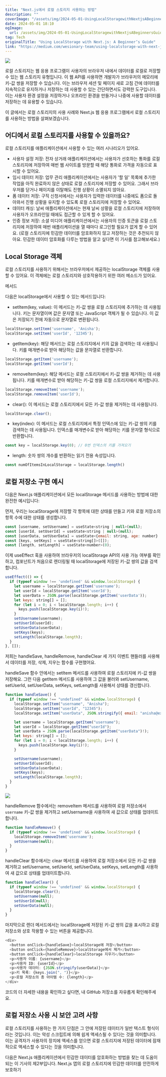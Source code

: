 ```yaml
---
title: "Next.js에서 로컬 스토리지 사용하는 방법"
description: ""
coverImage: "/assets/img/2024-05-01-UsingLocalStoragewithNextjsABeginnersGuide_0.png"
date: 2024-05-01 18:10
ogImage: 
  url: /assets/img/2024-05-01-UsingLocalStoragewithNextjsABeginnersGuide_0.png
tag: Tech
originalTitle: "Using LocalStorage with Next.js: A Beginner’s Guide"
link: "https://medium.com/wesionary-team/using-localstorage-with-next-js-a-beginners-guide-7fc4f8bfd9dc"
---
```



<img src="/assets/img/2024-05-01-UsingLocalStoragewithNextjsABeginnersGuide_0.png" />

로컬 스토리지는 웹 응용 프로그램이 사용자의 브라우저 내에서 데이터를 로컬로 저장할 수 있는 웹 스토리지 유형입니다. 이 웹 API를 사용하면 개발자가 브라우저의 메모리에 키-값 쌍을 저장할 수 있습니다. 이는 브라우저 세션 및 페이지 새로 고침 간에 데이터를 지속적으로 유지하거나 저장하는 데 사용할 수 있는 간단하면서도 강력한 도구입니다. 이는 사용자 환경 설정을 저장하거나 오프라인 환경을 만들거나 나중에 사용할 데이터를 저장하는 데 유용할 수 있습니다.

이 글에서는 로컬 스토리지의 사용 사례와 Next.js 웹 응용 프로그램에서 로컬 스토리지를 사용하는 방법을 살펴보겠습니다.

## 어디에서 로컬 스토리지를 사용할 수 있을까요?

<div class="content-ad"></div>

로컬 스토리지를 애플리케이션에서 사용할 수 있는 여러 시나리오가 있어요. 

- 사용자 설정 저장: 전자 상거래 애플리케이션에서는 사용자가 선호하는 통화를 로컬 스토리지에 저장하여 매번 웹 사이트를 방문할 때 해당 통화로 가격을 자동으로 표시할 수 있어요.
- 임시 데이터 저장: 업무 관리 애플리케이션에서는 사용자가 '할 일' 목록에 추가한 작업을 아직 완료하지 않은 상태로 로컬 스토리지에 저장할 수 있어요. 그래서 브라우저를 닫거나 페이지를 이탈해도 진행 상황이 소멸되지 않아요.
- 폼 데이터 저장: 구직 신청서에서는 사용자가 입력한 데이터를 나중에도 폼으로 돌아와서 진행 상황을 유지할 수 있도록 로컬 스토리지에 저장할 수 있어요.
- 데이터 캐싱: 날씨 애플리케이션에서는 현재 날씨 상황을 로컬 스토리지에 저장하여 사용자가 오프라인일 때에도 접근할 수 있게 할 수 있어요.
- 인증 정보 저장: 소셜 미디어 애플리케이션에서는 사용자의 인증 토큰을 로컬 스토리지에 저장하여 매번 애플리케이션을 열 때마다 로그인할 필요가 없게 할 수 있어요. (로컬 스토리지에 민감한 데이터를 암호화하지 않고 저장하는 것은 추천되지 않아요. 민감한 데이터 암호화를 다루는 방법을 알고 싶다면 이 기사를 참고해보세요.)

## Local Storage 객체

로컬 스토리지를 사용하기 위해서는 브라우저에서 제공하는 localStorage 객체를 사용할 수 있어요. 이 객체에는 로컬 스토리지와 상호작용하기 위한 여러 메소드가 있어요.

<div class="content-ad"></div>

메서드

다음은 localStorage에서 사용할 수 있는 메서드입니다:

- setItem(key, value): 이 메서드는 키-값 쌍을 로컬 스토리지에 추가하는 데 사용됩니다. 키는 문자열이며 값은 문자열 또는 JavaScript 객체가 될 수 있습니다. 이 값은 저장되기 전에 자동으로 문자열로 변환됩니다.

```js
localStorage.setItem('username', 'Anisha');
localStorage.setItem('userId', '12345');
```

<div class="content-ad"></div>

- getItem(key): 해당 메서드는 로컬 스토리지에서 키의 값을 검색하는 데 사용됩니다. 키를 매개변수로 받아 해당하는 값을 문자열로 반환합니다.

```js
localStorage.getItem('username');
localStorage.getItem('userId');
```

- removeItem(key): 해당 메서드는 로컬 스토리지에서 키-값 쌍을 제거하는 데 사용됩니다. 키를 매개변수로 받아 해당하는 키-값 쌍을 로컬 스토리지에서 제거합니다.

```js
localStorage.removeItem('username');
localStorage.removeItem('userId');
```

<div class="content-ad"></div>

- clear(): 이 메서드는 로컬 스토리지에서 모든 키-값 쌍을 제거하는 데 사용됩니다.

```js
localStorage.clear();
```

- key(index): 이 메서드는 로컬 스토리지에서 특정 인덱스에 있는 키-값 쌍의 키를 검색하는 데 사용됩니다. 인덱스를 매개변수로 받아 해당하는 키를 문자열 형식으로 반환합니다.

```js
const key = localStorage.key(0); // 0번 인덱스의 키를 가져오기
```

<div class="content-ad"></div>

- length: 숫자 쌍의 개수를 반환하는 읽기 전용 속성입니다.

```js
const numOfItemsInLocalStorage = localStorage.length()
```

## 로컬 저장소 구현 예시

다음은 Next.js 애플리케이션에서 모든 localStorage 메서드를 사용하는 방법에 대한 완전한 예시입니다:

<div class="content-ad"></div>

먼저, 우리는 localStorage에 저장할 각 항목에 대한 상태를 만들고 키와 로컬 저장소의 항목 수에 대한 상태를 생성합니다.

```js
const [username, setUsername] = useState<string | null>(null);
const [userId, setUserId] = useState<string | null>(null);
const [userData, setUserData] = useState<{email: string, age: number} | null>(null);
const [keys, setKeys] = useState<string[]>([]);
const [length, setLength] = useState<number>(0);
```

이제 useEffect 훅을 사용하여 브라우저의 localStorage API의 사용 가능 여부를 확인하고, 컴포넌트가 처음으로 렌더링될 때 localStorage에 저장된 키-값 쌍의 값을 검색합니다.

```js
useEffect(() => {
  if (typeof window !== 'undefined' && window.localStorage) {
    let username = localStorage.getItem('username');
    let userId = localStorage.getItem('userId');
    let userData = JSON.parse(localStorage.getItem('userData'));
    let keys: string[] = [];
    for (let i = 0; i < localStorage.length; i++) {
      keys.push(localStorage.key(i)!);
    }
    setUsername(username);
    setUserId(userId);
    setUserData(userData);
    setKeys(keys);
    setLength(localStorage.length);
  }
}, []);
```

<div class="content-ad"></div>

저희는 handleSave, handleRemove, handleClear 세 가지 이벤트 핸들러를 사용해서 데이터를 저장, 삭제, 지우는 함수를 구현했어요.

handleSave 함수 안에서는 setItem 메서드를 사용하여 로컬 스토리지에 키-값 쌍을 저장해요. 그런 다음 getItem 메서드를 사용하여 그 값을 불러와 setUsername, setUserId, setUserData, setKeys, setLength를 사용해서 상태를 갱신합니다.

```js
function handleSave() {
  if (typeof window !== "undefined" && window.localStorage) {
    localStorage.setItem("username", "Anisha");
    localStorage.setItem("userId", "12345");
    localStorage.setItem("userData", JSON.stringify({ email: "anisha@example.com", age: 25 }));

    let username = localStorage.getItem("username");
    let userId = localStorage.getItem("userId");
    let userData = JSON.parse(localStorage.getItem("userData")!);
    let keys: string[] = [];
    for (let i = 0; i < localStorage.length; i++) {
      keys.push(localStorage.key(i)!);
    }

    setUsername(username);
    setUserId(userId);
    setUserData(userData);
    setKeys(keys);
    setLength(localStorage.length);
  }
}
```

<img src="/assets/img/2024-05-01-UsingLocalStoragewithNextjsABeginnersGuide_1.png" />

<div class="content-ad"></div>

handleRemove 함수에서는 removeItem 메서드를 사용하여 로컬 저장소에서 `username` 키-값 쌍을 제거하고 setUsername을 사용하여 새 값으로 상태를 업데이트합니다.

```js
function handleRemove() {
  if (typeof window !== 'undefined' && window.localStorage) {
    localStorage.removeItem('username');
    setUsername(null);
  }
}
```

handleClear 함수에서는 clear 메서드를 사용하여 로컬 저장소에서 모든 키-값 쌍을 제거하고 setUsername, setUserId, setUserData, setKeys, setLength를 사용하여 새 값으로 상태를 업데이트합니다.

```js
function handleClear() {
  if (typeof window !== 'undefined' && window.localStorage) {
    localStorage.clear();
    setUsername(null);
    setUserId(null);
    setUserData(null);
  }
}
```

<div class="content-ad"></div>

마지막으로 렌더 메서드에서는 localStorage에 저장된 키-값 쌍의 값을 표시하고 로컬 저장소와 상호 작용할 수 있는 버튼을 제공합니다.

```js
<div>
  <button onClick={handleSave}>localStorage에 저장</button>
  <button onClick={handleRemove}>localStorage에서 제거</button>
  <button onClick={handleClear}>localStorage 지우기</button>
  <p>사용자 이름: {username}</p>
  <p>사용자 ID: {userId}</p>
  <p>사용자 데이터: {JSON.stringify(userData)}</p>
  <p>키 목록: {keys.join(", ")}</p>
  <p>로컬 저장소의 총 아이템 수: {length}</p>
</div>
```

코드의 더 자세한 내용을 확인하고 싶다면, 내 GitHub 저장소를 자유롭게 확인해주세요.

## 로컬 저장소 사용 시 보안 고려 사항

<div class="content-ad"></div>

로컬 스토리지를 사용하는 한 가지 단점은 그 안에 저장된 데이터가 일반 텍스트 형식이라는 것입니다. 이는 악성 스크립트에 의해 쉽게 액세스될 수 있다는 것을 의미합니다. 이는 공격자가 사용자의 장치에 액세스를 얻으면 로컬 스토리지에 저장된 데이터에 잠재적으로 액세스할 수 있다는 것을 의미합니다.

다음은 Next.js 애플리케이션에서 민감한 데이터를 암호화하는 방법을 찾는 데 도움이 되는 이 기사의 제2부입니다. Next.js 앱의 로컬 스토리지에 민감한 데이터를 안전하게 보호하기